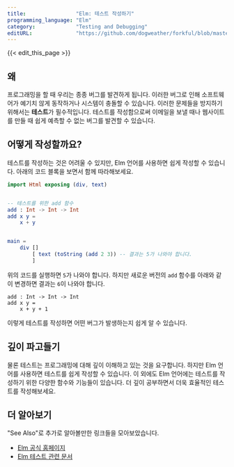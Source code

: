 ```yaml
---
title:                "Elm: 테스트 작성하기"
programming_language: "Elm"
category:             "Testing and Debugging"
editURL:              "https://github.com/dogweather/forkful/blob/master/content/ko/elm/writing-tests.md"
---
```


{{< edit_this_page >}}

## 왜

프로그래밍을 할 때 우리는 종종 버그를 발견하게 됩니다. 이러한 버그로 인해 소프트웨어가 예기치 않게 동작하거나 시스템이 충돌할 수 있습니다. 이러한 문제들을 방지하기 위해서는 **테스트**가 필수적입니다. 테스트를 작성함으로써 이메일을 보낼 때나 웹사이트를 만들 때 쉽게 예측할 수 없는 버그를 발견할 수 있습니다.

## 어떻게 작성할까요?

테스트를 작성하는 것은 어려울 수 있지만, Elm 언어를 사용하면 쉽게 작성할 수 있습니다. 아래의 코드 블록을 보면서 함께 따라해보세요.

```elm
import Html exposing (div, text)


-- 테스트를 위한 add 함수
add : Int -> Int -> Int
add x y =
    x + y


main =
    div []
        [ text (toString (add 2 3)) -- 결과는 5가 나와야 합니다.
        ]
```

위의 코드를 실행하면 `5`가 나와야 합니다. 하지만 새로운 버전의 `add` 함수를 아래와 같이 변경하면 결과는 `6`이 나와야 합니다.

```
add : Int -> Int -> Int
add x y =
    x + y + 1
```

이렇게 테스트를 작성하면 어떤 버그가 발생하는지 쉽게 알 수 있습니다.

## 깊이 파고들기

물론 테스트는 프로그래밍에 대해 깊이 이해하고 있는 것을 요구합니다. 하지만 Elm 언어를 사용하면 테스트를 쉽게 작성할 수 있습니다. 이 외에도 Elm 언어에는 테스트를 작성하기 위한 다양한 함수와 기능들이 있습니다. 더 깊이 공부하면서 더욱 효율적인 테스트를 작성해보세요.

## 더 알아보기

"See Also"로 추가로 알아볼만한 링크들을 모아보았습니다.

- [Elm 공식 홈페이지](https://elm-lang.org/)
- [Elm 테스트 관련 문서](https://guide.elm-lang.org/testing/)